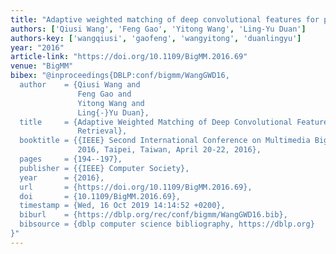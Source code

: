 ```yaml
---
title: "Adaptive weighted matching of deep convolutional features for painting retrieval"
authors: ['Qiusi Wang', 'Feng Gao', 'Yitong Wang', 'Ling-Yu Duan']
authors-key: ['wangqiusi', 'gaofeng', 'wangyitong', 'duanlingyu']
year: "2016"
article-link: "https://doi.org/10.1109/BigMM.2016.69"
venue: "BigMM"
bibex: "@inproceedings{DBLP:conf/bigmm/WangGWD16,
  author    = {Qiusi Wang and
               Feng Gao and
               Yitong Wang and
               Ling{-}Yu Duan},
  title     = {Adaptive Weighted Matching of Deep Convolutional Features for Painting
               Retrieval},
  booktitle = {{IEEE} Second International Conference on Multimedia Big Data, BigMM
               2016, Taipei, Taiwan, April 20-22, 2016},
  pages     = {194--197},
  publisher = {{IEEE} Computer Society},
  year      = {2016},
  url       = {https://doi.org/10.1109/BigMM.2016.69},
  doi       = {10.1109/BigMM.2016.69},
  timestamp = {Wed, 16 Oct 2019 14:14:52 +0200},
  biburl    = {https://dblp.org/rec/conf/bigmm/WangGWD16.bib},
  bibsource = {dblp computer science bibliography, https://dblp.org}
}"
---
```

